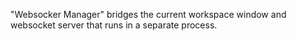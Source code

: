 "Websocker Manager" bridges the current workspace window and websocket server that runs in a separate process.